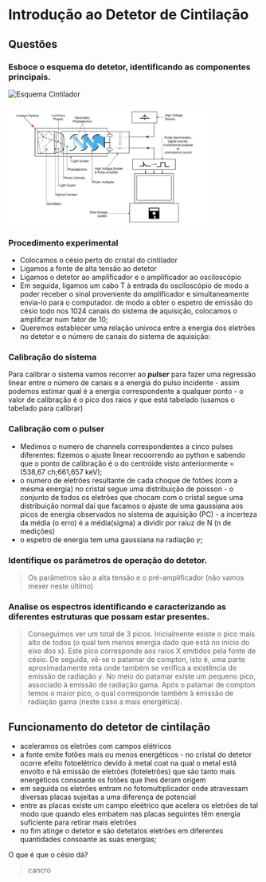 # Introdução ao Detetor de Cintilação

## Questões

### Esboce o esquema do detetor, identificando as componentes principais.
![Esquema Cintilador](/png/Esquema.png)

<p>
    <img src="png/Esquema.png" width="400" height="240" />
</p>

### Procedimento experimental
- Colocamos o césio perto do cristal do cintilador
- Ligamos a fonte de alta tensão ao detetor
- Ligamos o detetor ao amplificador e o amplificador ao osciloscópio 
- Em seguida, ligamos um cabo T à entrada do osciloscópio de modo a poder receber o sinal proveniente do amplificador e simultaneamente envia-lo para o computador. de modo a obter o espetro de emissão do césio todo nos 1024 canais do sistema de aquisição, colocamos o amplificar num fator de 10;
- Queremos establecer uma relação unívoca entre a energia dos eletrões no detetor e o número de canais do sistema de aquisição:

### Calibração do sistema 
Para calibrar o sistema vamos recorrer ao **_pulser_** para fazer uma regressão linear entre o número de canais e a energia do pulso incidente - assim podemos estimar qual é a energia correspondente a qualquer ponto - o valor de calibração é o pico dos raios $\gamma$ que está tabelado (usamos o tabelado para calibrar)
### Calibração com o pulser
- Medimos o numero de channels correspondentes a cinco pulses diferentes: fizemos o ajuste linear recoorrendo ao python e sabendo que o ponto de calibração é o do centróide visto anteriormente =(538,67 ch;661,657 keV);
- o numero de eletrões resultante de cada choque de fotões (com a mesma energia) no cristal segue uma distribuição de poisson - o conjunto de todos os eletrões que chocam com o cristal segue uma distribuição normal daí que facamos o ajuste de uma gaussiana aos picos de energia observados no sistema de aquisição (PC) - a incerteza da média (o erro) é a média(sigma) a dividir por raiuz de N (n de medições)
- o espetro de energia tem uma gaussiana na radiação $\gamma$;
### Identifique os parâmetros de operação do detetor.
> Os parâmetros são a alta tensão e o pré-amplificador (não vamos mexer neste último)

### Analise os espectros identificando e caracterizando as diferentes estruturas que possam estar presentes.
> Conseguimos ver um total de 3 picos. Inicialmente existe o pico mais alto de todos (o qual tem menos energia dado que está no início do eixo dos x). Este pico corresponde aos raios X emitidos pela fonte de césio. De seguida, vê-se o patamar de compton, isto é, uma parte aproximadamente reta onde também se verifica a existência de emissão de radiação $\gamma$. No meio do patamar existe um pequeno pico, associado à emissão de radiação gama. Após o patamar de compton temos o maior pico, o qual corresponde também à emissão de radiação gama (neste caso a mais energética).


## Funcionamento do detetor de cintilação
- aceleramos os eletrões com campos elétricos
- a fonte emite fotões mais ou menos energéticos - no cristal do detetor ocorre efeito fotoelétrico devido à metal coat na qual o metal está envolto e há emissão de eletrões (foteletrões) que são tanto mais energéticos consoante os fotões que lhes deram origem
- em seguida os eletrões entram no fotomultiplicador onde atravessam diversas placas sujeitas a uma diferença de potencial
- entre as placas existe um campo eleétrico que acelera os eletrões de tal modo que quando eles embatem nas placas seguintes têm energia suficiente para retirar mais eletrões
- no fim atinge o detetor e são detetatos eletrões em diferentes quantidades consoante as suas energias;



O que é que o césio dá?
>cancro